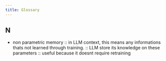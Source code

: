 ```yaml
---
title: Glossary
---
```


## N
- non parametric memory
  :: in LLM context, this means any informations thats not learned through training.
  :: LLM store its knowledge on these parameters
  :: useful because it doesnt require retraining
  
